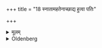+++
title = "18 स्नातामहतेनाच्छाद्य हुत्वा पतिः"

+++

<details><summary>मूलम्</summary>

स्नातामहतेनाच्छाद्य हुत्वा पतिः पृष्ठतस्तिष्ठेत् १८
</details>

<details><summary>Oldenberg</summary>

18. After she has bathed, her husband should put on her a (new) garment that has not yet been washed, and after having sacrificed he should stand behind her.
</details>
